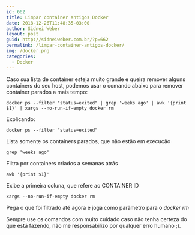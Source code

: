 ```yaml
---
id: 662
title: Limpar container antigos Docker
date: 2018-12-26T11:48:35-03:00
author: Sidnei Weber
layout: post
guid: http://sidneiweber.com.br/?p=662
permalink: /limpar-container-antigos-docker/
img: /docker.png
categories:
  - Docker
---
```

Caso sua lista de container esteja muito grande e queira remover alguns containers do seu host, podemos usar o comando abaixo para remover container parados a mais tempo:

```shell
docker ps --filter "status=exited" | grep 'weeks ago' | awk '{print $1}' | xargs --no-run-if-empty docker rm
```

Explicando:

```shell
docker ps --filter "status=exited"
```
Lista somente os containers parados, que não estão em execução

```shell
grep 'weeks ago'
```
Filtra por containers criados a semanas atrás

```shell
awk '{print $1}'
```
Exibe a primeira coluna, que refere ao CONTAINER ID

```shell
xargs --no-run-if-empty docker rm
```
Pega o que foi filtrado até agora e joga como parâmetro para o _docker rm_

Sempre use os comandos com muito cuidado caso não tenha certeza do que está fazendo, não me responsabilizo por qualquer erro humano ;).
